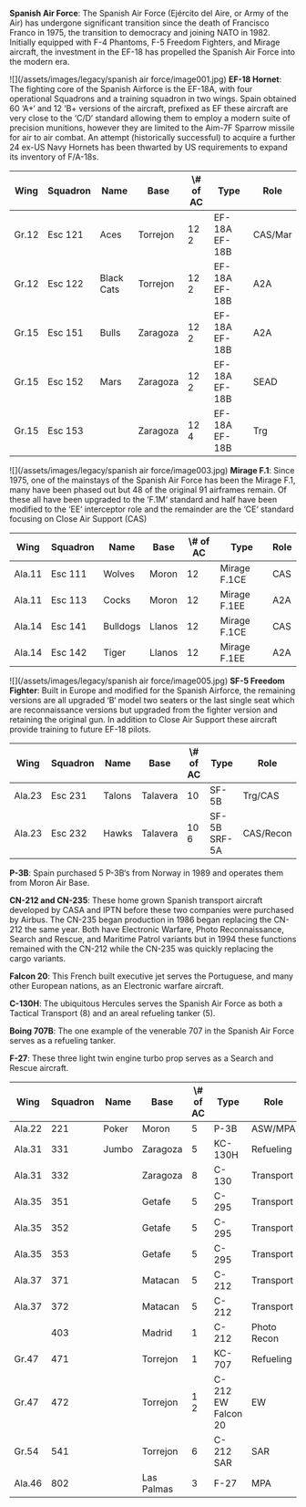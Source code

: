 **Spanish Air Force**: The Spanish Air Force (Ejército del Aire, or Army of the Air) has undergone significant transition since the death of Francisco Franco in 1975, the transition to democracy and joining NATO in 1982. Initially equipped with F-4 Phantoms, F-5 Freedom Fighters, and Mirage aircraft, the investment in the EF-18 has propelled the Spanish Air Force into the modern era.

![](/assets/images/legacy/spanish air force/image001.jpg) **EF-18 Hornet**: The fighting core of the Spanish Airforce is the EF-18A, with four operational Squadrons and a training squadron in two wings. Spain obtained 60 ‘A+‘ and 12 ‘B+ versions of the aircraft, prefixed as EF these aircraft are very close to the ‘C/D‘ standard allowing them to employ a modern suite of precision munitions, however they are limited to the Aim-7F Sparrow missile for air to air combat. An attempt (historically successful) to acquire a further 24 ex-US Navy Hornets has been thwarted by US requirements to expand its inventory of F/A-18s.

| Wing  | Squadron | Name       | Base     | \\# of AC | Type          | Role    |
| ----- | -------- | ---------- | -------- | --------- | ------------- | ------- |
| Gr.12 | Esc 121  | Aces       | Torrejon | 12 2      | EF-18A EF-18B | CAS/Mar |
| Gr.12 | Esc 122  | Black Cats | Torrejon | 12 2      | EF-18A EF-18B | A2A     |
| Gr.15 | Esc 151  | Bulls      | Zaragoza | 12 2      | EF-18A EF-18B | A2A     |
| Gr.15 | Esc 152  | Mars       | Zaragoza | 12 2      | EF-18A EF-18B | SEAD    |
| Gr.15 | Esc 153  |            | Zaragoza | 12 4      | EF-18A EF-18B | Trg     |

![](/assets/images/legacy/spanish air force/image003.jpg) **Mirage F.1**: Since 1975, one of the mainstays of the Spanish Air Force has been the Mirage F.1, many have been phased out but 48 of the original 91 airframes remain. Of these all have been upgraded to the ‘F.1M‘ standard and half have been modified to the ‘EE‘ interceptor role and the remainder are the ‘CE‘ standard focusing on Close Air Support (CAS)

| Wing   | Squadron | Name     | Base   | \\# of AC | Type         | Role |
| ------ | -------- | -------- | ------ | --------- | ------------ | ---- |
| Ala.11 | Esc 111  | Wolves   | Moron  | 12        | Mirage F.1CE | CAS  |
| Ala.11 | Esc 113  | Cocks    | Moron  | 12        | Mirage F.1EE | A2A  |
| Ala.14 | Esc 141  | Bulldogs | Llanos | 12        | Mirage F.1CE | CAS  |
| Ala.14 | Esc 142  | Tiger    | Llanos | 12        | Mirage F.1EE | A2A  |

![](/assets/images/legacy/spanish air force/image005.jpg) **SF-5 Freedom Fighter**: Built in Europe and modified for the Spanish Airforce, the remaining versions are all upgraded ‘B‘ model two seaters or the last single seat which are reconnaissance versions but upgraded from the fighter version and retaining the original gun. In addition to Close Air Support these aircraft provide training to future EF-18 pilots.

| Wing   | Squadron | Name   | Base     | \\# of AC | Type         | Role      |
| ------ | -------- | ------ | -------- | --------- | ------------ | --------- |
| Ala.23 | Esc 231  | Talons | Talavera | 10        | SF-5B        | Trg/CAS   |
| Ala.23 | Esc 232  | Hawks  | Talavera | 10 6      | SF-5B SRF-5A | CAS/Recon |

**P-3B**: Spain purchased 5 P-3B‘s from Norway in 1989 and operates them from Moron Air Base.

**CN-212 and CN-235**: These home grown Spanish transport aircraft developed by CASA and IPTN before these two companies were purchased by Airbus. The CN-235 began production in 1986 began replacing the CN-212 the same year. Both have Electronic Warfare, Photo Reconnaissance, Search and Rescue, and Maritime Patrol variants but in 1994 these functions remained with the CN-212 while the CN-235 was quickly replacing the cargo variants.

**Falcon 20**: This French built executive jet serves the Portuguese, and many other European nations, as an Electronic warfare aircraft.

**C-130H**: The ubiquitous Hercules serves the Spanish Air Force as both a Tactical Transport (8) and an areal refueling tanker (5).

**Boing 707B**: The one example of the venerable 707 in the Spanish Air Force serves as a refueling tanker.

**F-27**: These three light twin engine turbo prop serves as a Search and Rescue aircraft.

| Wing   | Squadron | Name  | Base       | \\# of AC | Type               | Role        |
| ------ | -------- | ----- | ---------- | --------- | ------------------ | ----------- |
| Ala.22 | 221      | Poker | Moron      | 5         | P-3B               | ASW/MPA     |
| Ala.31 | 331      | Jumbo | Zaragoza   | 5         | KC-130H            | Refueling   |
| Ala.31 | 332      |       | Zaragoza   | 8         | C-130              | Transport   |
| Ala.35 | 351      |       | Getafe     | 5         | C-295              | Transport   |
| Ala.35 | 352      |       | Getafe     | 5         | C-295              | Transport   |
| Ala.35 | 353      |       | Getafe     | 5         | C-295              | Transport   |
| Ala.37 | 371      |       | Matacan    | 5         | C-212              | Transport   |
| Ala.37 | 372      |       | Matacan    | 5         | C-212              | Transport   |
|        | 403      |       | Madrid     | 1         | C-212              | Photo Recon |
| Gr.47  | 471      |       | Torrejon   | 1         | KC-707             | Refueling   |
| Gr.47  | 472      |       | Torrejon   | 1 2       | C-212 EW Falcon 20 | EW          |
| Gr.54  | 541      |       | Torrejon   | 6         | C-212 SAR          | SAR         |
| Ala.46 | 802      |       | Las Palmas | 3         | F-27               | MPA         |
